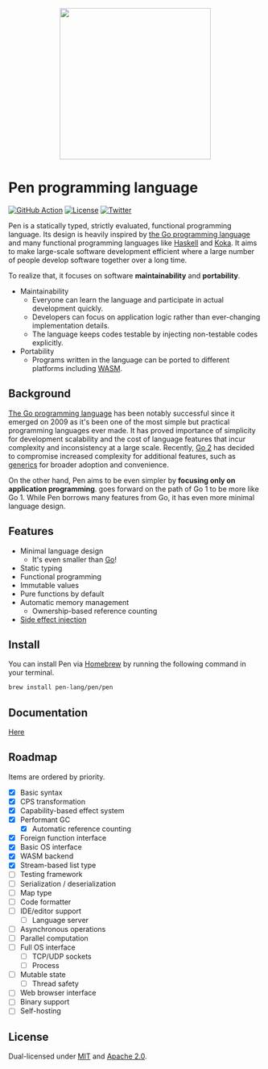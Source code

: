 <p align="center"><img width="300px" src="https://pen-lang.org/favicon.svg" /></p>

# Pen programming language

[![GitHub Action](https://img.shields.io/github/workflow/status/pen-lang/pen/test?style=flat-square)](https://github.com/pen-lang/pen/actions)
[![License](https://img.shields.io/badge/license-MIT%20%2B%20Apache%202.0-yellow?style=flat-square)](LICENSE.md)
[![Twitter](https://img.shields.io/badge/twitter-%40pen__language-blue?style=flat-square)](https://twitter.com/pen_language)

Pen is a statically typed, strictly evaluated, functional programming language. Its design is heavily inspired by [the Go programming language][go] and many functional programming languages like [Haskell](https://www.haskell.org/) and [Koka](https://koka-lang.github.io/koka/doc/index.html). It aims to make large-scale software development efficient where a large number of people develop software together over a long time.

To realize that, it focuses on software **maintainability** and **portability**.

- Maintainability
  - Everyone can learn the language and participate in actual development quickly.
  - Developers can focus on application logic rather than ever-changing implementation details.
  - The language keeps codes testable by injecting non-testable codes explicitly.
- Portability
  - Programs written in the language can be ported to different platforms including [WASM](https://webassembly.org/).

## Background

[The Go programming language][go] has been notably successful since it emerged on 2009 as it's been one of the most simple but practical programming languages ever made. It has proved importance of simplicity for development scalability and the cost of language features that incur complexity and inconsistency at a large scale. Recently, [Go 2](https://go.dev/blog/go2-here-we-come) has decided to compromise increased complexity for additional features, such as [generics](https://github.com/golang/go/issues/43651) for broader adoption and convenience.

On the other hand, Pen aims to be even simpler by **focusing only on application programming**. goes forward on the path of Go 1 to be more like Go 1. While Pen borrows many features from Go, it has even more minimal language design.

## Features

- Minimal language design
  - It's even smaller than [Go][go]!
- Static typing
- Functional programming
- Immutable values
- Pure functions by default
- Automatic memory management
  - Ownership-based reference counting
- [Side effect injection](https://pen-lang.org/advanced-features/system-injection.html)

## Install

You can install Pen via [Homebrew](https://brew.sh/) by running the following command in your terminal.

```sh
brew install pen-lang/pen/pen
```

## Documentation

[Here](https://pen-lang.org)

## Roadmap

Items are ordered by priority.

- [x] Basic syntax
- [x] CPS transformation
- [x] Capability-based effect system
- [x] Performant GC
  - [x] Automatic reference counting
- [x] Foreign function interface
- [x] Basic OS interface
- [x] WASM backend
- [x] Stream-based list type
- [ ] Testing framework
- [ ] Serialization / deserialization
- [ ] Map type
- [ ] Code formatter
- [ ] IDE/editor support
  - [ ] Language server
- [ ] Asynchronous operations
- [ ] Parallel computation
- [ ] Full OS interface
  - [ ] TCP/UDP sockets
  - [ ] Process
- [ ] Mutable state
  - [ ] Thread safety
- [ ] Web browser interface
- [ ] Binary support
- [ ] Self-hosting

## License

Dual-licensed under [MIT](LICENSE-MIT) and [Apache 2.0](LICENSE-APACHE).

[go]: https://golang.org
